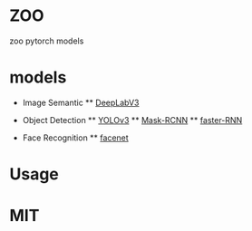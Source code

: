 # ZOO

zoo pytorch models

# models

* Image Semantic
** [DeepLabV3](https://github.com/jfzhang95/pytorch-deeplab-xception)

* Object Detection
** [YOLOv3](https://github.com/eriklindernoren/PyTorch-YOLOv3)
** [Mask-RCNN](https://github.com/multimodallearning/pytorch-mask-rcnn)
** [faster-RNN](https://github.com/jwyang/faster-rcnn.pytorch)

* Face Recognition
** [facenet](https://github.com/timesler/facenet-pytorch)

# Usage

# MIT
